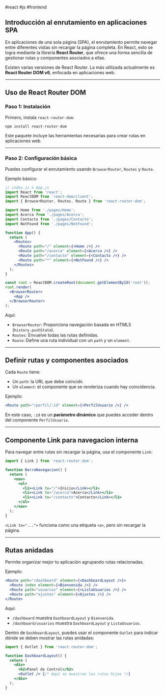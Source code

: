 #react #js #frontend

## Introducción al enrutamiento en aplicaciones SPA

En aplicaciones de una sola página (SPA), el enrutamiento permite navegar entre diferentes vistas sin recargar la página completa. En React, esto se logra mediante la librería **React Router**, que ofrece una forma sencilla de gestionar rutas y componentes asociados a ellas.

Existen varias versiones de React Router. La más utilizada actualmente es **React Router DOM v6**, enfocada en aplicaciones web.

---

## Uso de React Router DOM

### Paso 1: Instalación

Primero, instala `react-router-dom`:

```bash
npm install react-router-dom
```

Este paquete incluye las herramientas necesarias para crear rutas en aplicaciones web.

---

### Paso 2: Configuración básica

Puedes configurar el enrutamiento usando `BrowserRouter`, `Routes` y `Route`.

Ejemplo básico:
```jsx
// index.js o App.js
import React from 'react';
import ReactDOM from 'react-dom/client';
import { BrowserRouter, Routes, Route } from 'react-router-dom';

import Home from './pages/Home';
import Acerca from './pages/Acerca';
import Contacto from './pages/Contacto';
import NotFound from './pages/NotFound';

function App() {
  return (
    <Routes>
      <Route path="/" element={<Home />} />
      <Route path="/acerca" element={<Acerca />} />
      <Route path="/contacto" element={<Contacto />} />
      <Route path="*" element={<NotFound />} />
    </Routes>
  );
}

const root = ReactDOM.createRoot(document.getElementById('root'));
root.render(
  <BrowserRouter>
    <App />
  </BrowserRouter>
);
```

Aquí:
- `BrowserRouter`: Proporciona navegación basada en HTML5 (`history.pushState`).
- `Routes`: Envuelve todas las rutas definidas.
- `Route`: Define una ruta individual con un `path` y un `element`.

---

## Definir rutas y componentes asociados

Cada `Route` tiene:
- Un `path`: la URL que debe coincidir.
- Un `element`: el componente que se renderiza cuando hay coincidencia.

Ejemplo:
```jsx
<Route path="/perfil/:id" element={<PerfilUsuario />} />
```

En este caso, `:id` es un **parámetro dinámico** que puedes acceder dentro del componente `PerfilUsuario`.

---

## Componente Link para navegacion interna

Para navegar entre rutas sin recargar la página, usa el componente `Link`:

```jsx
import { Link } from 'react-router-dom';

function BarraNavegacion() {
  return (
    <nav>
      <ul>
        <li><Link to="/">Inicio</Link></li>
        <li><Link to="/acerca">Acerca</Link></li>
        <li><Link to="/contacto">Contacto</Link></li>
      </ul>
    </nav>
  );
}
```

`<Link to="...">` funciona como una etiqueta `<a>`, pero sin recargar la página.

---

## Rutas anidadas

Permite organizar mejor tu aplicación agrupando rutas relacionadas.

Ejemplo:
```jsx
<Route path="/dashboard" element={<DashboardLayout />}>
  <Route index element={<Bienvenida />} />
  <Route path="usuarios" element={<ListaUsuarios />} />
  <Route path="ajustes" element={<Ajustes />} />
</Route>
```

Aquí:
- `/dashboard` muestra `DashboardLayout` y `Bienvenida`.
- `/dashboard/usuarios` muestra `DashboardLayout` y `ListaUsuarios`.

Dentro de `DashboardLayout`, puedes usar el componente `Outlet` para indicar dónde se deben mostrar las rutas anidadas:

```jsx
import { Outlet } from 'react-router-dom';

function DashboardLayout() {
  return (
    <div>
      <h2>Panel de Control</h2>
      <Outlet /> {/* Aquí se muestran las rutas hijas */}
    </div>
  );
}
```